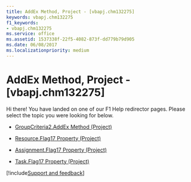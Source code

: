```yaml
---
title: AddEx Method, Project - [vbapj.chm132275]
keywords: vbapj.chm132275
f1_keywords:
- vbapj.chm132275
ms.service: office
ms.assetid: 1537338f-22f5-4082-873f-dd779b79d905
ms.date: 06/08/2017
ms.localizationpriority: medium
---
```



# AddEx Method, Project - [vbapj.chm132275]

Hi there! You have landed on one of our F1 Help redirector pages. Please select the topic you were looking for below.

- [GroupCriteria2.AddEx Method (Project)](https://msdn.microsoft.com/library/8474aa63-bf63-be29-86ef-177d8105e105%28Office.15%29.aspx)

- [Resource.Flag17 Property (Project)](https://msdn.microsoft.com/library/bbac9764-5ee9-bdb8-adf3-61ddc0390957%28Office.15%29.aspx)

- [Assignment.Flag17 Property (Project)](https://msdn.microsoft.com/library/cda8dbba-c35c-86a8-348b-ed0ac4a15db5%28Office.15%29.aspx)

- [Task.Flag17 Property (Project)](https://msdn.microsoft.com/library/3e4b1a66-6c29-cb24-ba3e-fa4a2522613c%28Office.15%29.aspx)

[!include[Support and feedback](~/includes/feedback-boilerplate.md)]